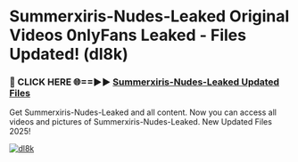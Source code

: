 # Summerxiris-Nudes-Leaked Original Videos 0nlyFans Leaked - Files Updated! (dl8k)

<h3>🔴 CLICK HERE 🌐==►► <a href="https://tinyurl.com/yc6ubb5a" rel="nofollow">Summerxiris-Nudes-Leaked Updated Files</a></h3>

Get Summerxiris-Nudes-Leaked and all content. Now you can access all videos and pictures of Summerxiris-Nudes-Leaked. New Updated Files 2025!

[![dl8k](https://i.imgur.com/7eu0CRL.gif)](https://tinyurl.com/yc6ubb5a)
